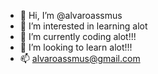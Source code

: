 - 👋 Hi, I’m @alvaroassmus
- 👀 I’m interested in learning alot
- 🌱 I’m currently coding alot!!!
- 💞️ I’m looking to learn alot!!!
- 📫 alvaroassmus@gmail.com

<!---
alvaroassmus/alvaroassmus is a ✨ special ✨ repository because its `README.md` (this file) appears on your GitHub profile.
You can click the Preview link to take a look at your changes.
--->
